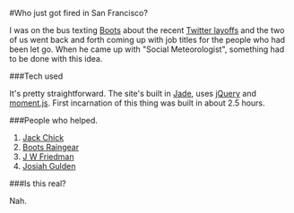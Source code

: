 #Who just got fired in San Francisco?

I was on the bus texting [Boots](http://thefpl.us/meet/boots-raingear) about the recent [Twitter layoffs](http://www.nytimes.com/2015/10/14/technology/twitter-to-cut-more-than-300-jobs.html?_r=0) and the two of us went back and forth coming up with job titles for the people who had been let go. When he came up with "Social Meteorologist", something had to be done with this idea.

###Tech used

It's pretty straightforward. The site's built in [Jade](https://github.com/jadejs/jade), uses [jQuery](https://jquery.org/) and [moment.js](http://momentjs.com/). First incarnation of this thing was built in about 2.5 hours.

###People who helped. <a id="friends"></a>
1. [Jack Chick](http://thefpl.us/meet/jack-chick)
2. [Boots Raingear](http://thefpl.us/meet/boots-raingear)
3. [J W Friedman](http://thefpl.us/meet/http://thefpl.us/meet/j-w-friedman)
4. [Josiah Gulden](https://twitter.com/jgulden)

###Is this real?

Nah.